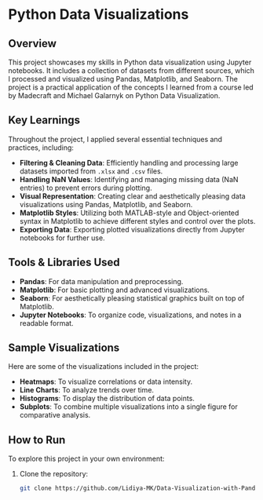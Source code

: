 # Python Data Visualizations

## Overview
This project showcases my skills in Python data visualization using Jupyter notebooks. It includes a collection of datasets from different sources, which I processed and visualized using Pandas, Matplotlib, and Seaborn. The project is a practical application of the concepts I learned from a course led by Madecraft and Michael Galarnyk on Python Data Visualization.

## Key Learnings
Throughout the project, I applied several essential techniques and practices, including:

- **Filtering & Cleaning Data**: Efficiently handling and processing large datasets imported from `.xlsx` and `.csv` files.
- **Handling NaN Values**: Identifying and managing missing data (NaN entries) to prevent errors during plotting.
- **Visual Representation**: Creating clear and aesthetically pleasing data visualizations using Pandas, Matplotlib, and Seaborn.
- **Matplotlib Styles**: Utilizing both MATLAB-style and Object-oriented syntax in Matplotlib to achieve different styles and control over the plots.
- **Exporting Data**: Exporting plotted visualizations directly from Jupyter notebooks for further use.

## Tools & Libraries Used
- **Pandas**: For data manipulation and preprocessing.
- **Matplotlib**: For basic plotting and advanced visualizations.
- **Seaborn**: For aesthetically pleasing statistical graphics built on top of Matplotlib.
- **Jupyter Notebooks**: To organize code, visualizations, and notes in a readable format.

## Sample Visualizations
Here are some of the visualizations included in the project:

- **Heatmaps**: To visualize correlations or data intensity.
- **Line Charts**: To analyze trends over time.
- **Histograms**: To display the distribution of data points.
- **Subplots**: To combine multiple visualizations into a single figure for comparative analysis.

## How to Run
To explore this project in your own environment:

1. Clone the repository:
   ```bash
   git clone https://github.com/Lidiya-MK/Data-Visualization-with-Pandas.git


